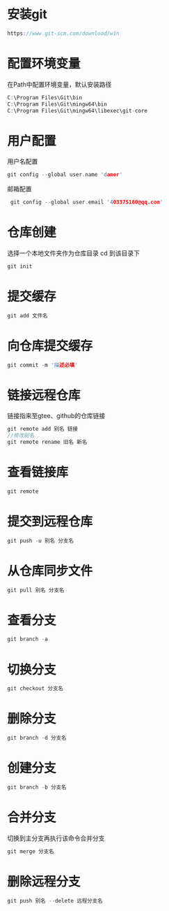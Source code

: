 # 安装git

```c
https://www.git-scm.com/download/win
```

# 配置环境变量

在Path中配置环境变量，默认安装路径

```c
C:\Program Files\Git\bin
C:\Program Files\Git\mingw64\bin
C:\Program Files\Git\mingw64\libexec\git-core
```

# 用户配置

用户名配置

```c
git config --global user.name 'damer'
```

邮箱配置

```c
 git config --global user.email '403375160@qq.com'
```

# 仓库创建

选择一个本地文件夹作为仓库目录 cd 到该目录下

```c
git init
```

# 提交缓存

```c
git add 文件名
```

# 向仓库提交缓存

```c
git commit -m '描述必填'
```

# 链接远程仓库

链接指来至gtee、github的仓库链接

```c
git remote add 别名 链接
//修改别名
git remote rename 旧名 新名
```

# 查看链接库

```c
git remote
```

# 提交到远程仓库

```c
git push -u 别名 分支名
```

# 从仓库同步文件

```c
git pull 别名 分支名
```

# 查看分支

```c
git branch -a
```

# 切换分支

```c
git checkout 分支名
```

# 删除分支

```c
git branch -d 分支名
```

# 创建分支

```c
git branch -b 分支名
```

# 合并分支

切换到主分支再执行该命令合并分支

```c
git merge 分支名
```

# 删除远程分支

```c
git push 别名 --delete 远程分支名
```

